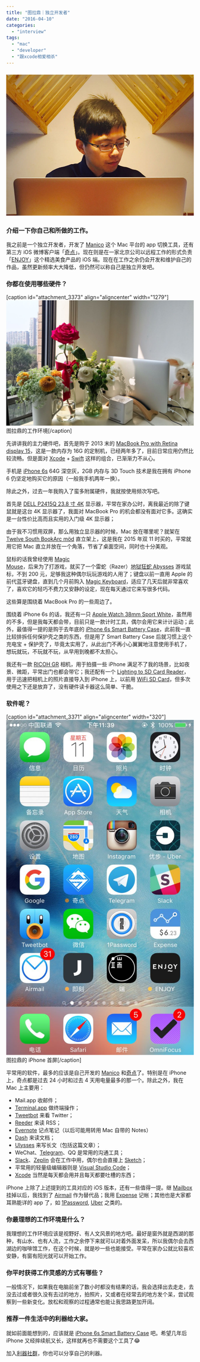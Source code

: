 ```yaml
---
title: "图拉鼎｜独立开发者"
date: "2016-04-10"
categories: 
  - "interview"
tags: 
  - "mac"
  - "developer"
  - "跟xcode相爱相杀"
---
```


### ![](/images/31344.jpg)

### 介绍一下你自己和所做的工作。

我之前是一个独立开发者，开发了 [Manico](https://manico.im/) 这个 Mac 平台的 app 切换工具，还有第三方 iOS 微博客户端「[奇点](https://itunes.apple.com/cn/app/qi-dian-for-wei-bo/id947792507?mt=8)」。现在则是在一家北京公司以远程工作的形式负责「[ENJOY](https://enjoy.ricebook.com/)」这个精选美食产品的 iOS 端。现在在工作之余仍会开发和维护自己的作品，虽然更新频率大大降低，但仍然可以称自己是独立开发吧。

### 你都在使用哪些硬件？

\[caption id="attachment\_3373" align="aligncenter" width="1279"\]![tulading_desk](/images/52250.jpg) 图拉鼎的工作环境\[/caption\]

先讲讲我的主力硬件吧，首先是购于 2013 末的 [MacBook Pro with Retina display 15](https://www.apple.com/cn/macbook-pro/)，这是一款内存为 16G 的定制机，已经两年多了，目前日常应用仍然比较流畅。但是面对 [Xcode](https://developer.apple.com/xcode/) + [Swift](https://www.apple.com/cn/swift/) 这样的组合，已渐渐力不从心。

手机是 [iPhone 6s](https://www.apple.com/cn/iphone-6s/) 64G 深空灰，2GB 内存与 3D Touch 技术是我在拥有 iPhone 6 仍坚定地购买它的原因（一般我手机两年一换）。

除此之外，过去一年我购入了蛮多附属硬件，我就按使用频次写吧。

首先是 [DELL P2415Q 23.8 寸 4K](https://accessories.ap.dell.com/sna/productdetail.aspx?c=cn&cs=cnbsd1&l=zh&s=bsd&sku=391-BBYZ) 显示器，平常在家办公时，离我最近的除了键鼠就是这台 4K 显示器了，我面对 MacBook Pro 的机会都没有面对它多。这确实是一台性价比高而且实用的入门级 4K 显示器；

由于我不习惯用双屏，那么用独立显示器的时候，Mac 放在哪里呢？就架在 [Twelve South BookArc möd](https://www.twelvesouth.com/product/bookarc-mod-for-macbook) 直立架上，这是我在 2015 年双 11 时买的，平常就用它把 Mac 直立并放在一个角落，节省了桌面空间，同时也十分美观。

鼠标的话我曾经使用 [Magic Mouse](https://www.apple.com/cn/shop/product/MLA02CH/A/magic-mouse-2)，后来为了打游戏，就买了一个雷蛇（Razer）[地狱狂蛇 Abysses](https://cn.store.razerzone.com/goods.php?id=72) 游戏鼠标，不到 200 元，足够我这种偶尔玩玩游戏的人用了；键盘以前一直用 Apple 的前代蓝牙键盘，直到几个月前购入 [Magic Keyboard](https://www.apple.com/cn/shop/product/MLA22CH/A/magic-keyboard)，适应了几天后就非常喜欢了，喜欢它的轻巧不费力又安静的设定，现在每天通过它来写很多代码。

这些算是围绕着 MacBook Pro 的一些周边了。

围绕着 iPhone 6s 的话，我还有一只 [Apple Watch 38mm Sport White](https://www.apple.com/cn/shop/buy-watch/apple-watch-sport/38-%E6%AF%AB%E7%B1%B3%E9%93%B6%E8%89%B2%E9%93%9D%E9%87%91%E5%B1%9E%E8%A1%A8%E5%A3%B3-%E7%99%BD%E8%89%B2%E8%BF%90%E5%8A%A8%E5%9E%8B%E8%A1%A8%E5%B8%A6?product=MJ2T2CH/A&step=detail#)，虽然用的不多，但是我每天都会带，目前只是一款计时工具，偶尔会用它来计计运动；此外，最值得一提的是购于去年底的 [iPhone 6s Smart Battery Case](https://www.apple.com/cn/shop/product/MGQL2CH/A/iphone-6s-smart-battery-case-%E7%82%AD%E7%81%B0%E8%89%B2)，此前我一直比较排拆任何保护壳之类的东西，但是用了 Smart Battery Case 后就习惯上这个充电宝 + 保护壳了，毕竟太实用了，从此出门不再小心翼翼地注意使用手机了，想玩就玩，不玩就不玩，从早用到晚都不太担心。

我还有一款 [RICOH GR](https://www.amazon.com/Ricoh-GR-Digital-3-0-Inch-Backlit/dp/B00CGY4N7Y) 相机，用于拍摄一些 iPhone 满足不了我的场景，比如夜景、微距，平常出门也都会带它；我还配有一个 [Lighting to SD Card Reader](https://www.apple.com/shop/product/MJYT2AM/A/lightning-to-sd-card-camera-reader)，用于迅速把相机上的照片直接导入到 iPhone 上，以前用 [WiFi SD Card](https://itunes.apple.com/cn/app/wifi-sd-card-backup/id698559366?mt=8)，但多次使用之下还是放弃了，没有硬件读卡器这么简单、干脆。

### 软件呢？

\[caption id="attachment\_3371" align="aligncenter" width="320"\]![图拉din](/images/47788.jpg) 图拉鼎的 iPhone 首屏\[/caption\]

平常用的软件，最多的应该是自己开发的 [Manico](https://manico.im/) 和[奇点](https://itunes.apple.com/cn/app/qi-dian-for-wei-bo/id947792507?mt=8)了。特别是在 iPhone 上，奇点都是过去 24 小时和过去 4 天用电量最多的那一个。除此之外，我在 Mac 上主要用：

- Mail.app 收邮件；
- [Terminal.app](https://terminalapp.net/) 做终端操作；
- [Tweetbot](https://tapbots.com/tweetbot/) 来看 Twitter；
- [Reeder](https://reederapp.com/) 来读 RSS；
- [Evernote](https://www.yinxiang.com/) 记点笔记（以后可能用转用 Mac 自带的 Notes）
- [Dash](https://kapeli.com/dash) 来读文档；
- [Ulysses](https://www.ulyssesapp.com/) 来写长文（包括这篇文章）；
- WeChat、[Telegram](https://telegram.org/)、QQ 是常用的沟通工具；
- [Slack](https://slack.com/)、[Zeplin](https://zeplin.io/) 会在工作中用，偶尔也会直接上 [Sketch](https://www.sketchapp.com/)；
- 平常用的轻量级编辑器则是 [Visual Studio Code](https://code.visualstudio.com/)；
- [Xcode](https://developer.apple.com/xcode/) 当然是每天都会用并且每天都要吐槽的东西；

iPhone 上除了上述提到的工具对应的 iOS 版本，还有一些值得一提。继 [Mailbox](https://www.mailboxapp.com/) 挂掉以后，我找到了 [Airmail](https://airmailapp.com/) 作为替代品；我用 [Expense](https://ela.build/expense) 记帐；其他也是大家都耳熟能详的 app 了，如 [1Password](https://agilebits.com/), [Uber](https://www.uber.com/) 之类的。

### 你最理想的工作环境是什么？

我理想的工作环境应该是视野好、有人文风景的地方吧。最好是窗外就是西湖的那种，有山水、也有人流，工作之余停下来就可以对着外面发呆，所以我偶尔会去西湖边的咖啡馆工作，在这个时候，就是吵一些也能接受。平常在家办公就比较喜欢安静，有窗有阳光就可以开始工作。

### **你平时获得工作灵感的方式有哪些？**

一般情况下，如果我在电脑前坐了数小时都没有结果的话，我会选择出去走走，去没去过或者很久没有去过的地方，拍照片，又或者在经常去的地方发个呆，尝试观察到一些新变化。放松和观察的过程通常也能让我思路更加开阔。

### 推荐一件生活中的利器给大家。

就如前面能想到的，应该就是 [iPhone 6s Smart Battery Case](https://www.apple.com/cn/shop/product/MGQL2CH/A/iphone-6s-smart-battery-case-%E7%82%AD%E7%81%B0%E8%89%B2) 吧。希望几年后 iPhone 又经摔续航又长，这样就再也不需要这个工具了😂

加入[利器社群](https://liqi.io/community/)，你也可以分享自己的利器。
